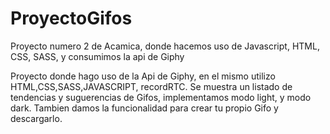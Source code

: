 # ProyectoGifos

Proyecto numero 2 de Acamica, donde hacemos uso de Javascript, HTML, CSS, SASS, y consumimos la api de Giphy


Proyecto donde hago uso de la Api de Giphy, en el mismo utilizo HTML,CSS,SASS,JAVASCRIPT, recordRTC. Se muestra un listado de tendencias y suguerencias de Gifos, implementamos modo light, y modo dark. Tambien damos la funcionalidad para crear tu propio Gifo y descargarlo.